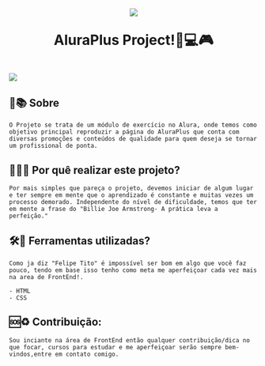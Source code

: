  <h1 align="center">
    <img src="https://ik.imagekit.io/cpubcba62/logo__2_.png?ik-sdk-version=javascript-1.4.3&updatedAt=1674224334500"/>
    <p>AluraPlus Project!🚀💻🎮</p>
</h1>

<h1>
    <img src="https://ik.imagekit.io/cpubcba62/AluraPlus-Readme.png?ik-sdk-version=javascript-1.4.3&updatedAt=1674224207478">
</h1>


## 📕📚 Sobre

    O Projeto se trata de um módulo de exercício no Alura, onde temos como objetivo principal reproduzir a página do AluraPlus que conta com diversas promoções e conteúdos de qualidade para quem deseja se tornar um profissional de ponta.

## 👨‍🎓📘 Por quê realizar este projeto?

    Por mais simples que pareça o projeto, devemos iniciar de algum lugar e ter sempre em mente que o aprendizado é constante e muitas vezes um processo demorado. Independente do nível de dificuldade, temos que ter em mente a frase do "Billie Joe Armstrong- A prática leva a perfeição."

## 🛠🔨 Ferramentas utilizadas?
    
    Como ja diz "Felipe Tito" é impossível ser bom em algo que você faz pouco, tendo em base isso tenho como meta me aperfeiçoar cada vez mais na area de FrontEnd!.

    - HTML
    - CSS

## 🆘♻ Contribuição:

    Sou inciante na área de FrontEnd então qualquer contribuição/dica no que focar, cursos para estudar e me aperfeiçoar serão sempre bem-vindos,entre em contato comigo.
